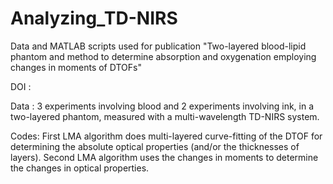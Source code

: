 # Analyzing_TD-NIRS
Data and MATLAB scripts used for publication "Two-layered blood-lipid phantom and method to determine absorption and oxygenation employing changes in moments of DTOFs"

DOI  : 

Data : 3 experiments involving blood and 2 experiments involving ink, in a two-layered phantom, measured with a multi-wavelength TD-NIRS system.

Codes: First LMA algorithm does multi-layered curve-fitting of the DTOF for determining the absolute optical properties (and/or the thicknesses of layers).
       Second LMA algorithm uses the changes in moments to determine the changes in optical properties.
